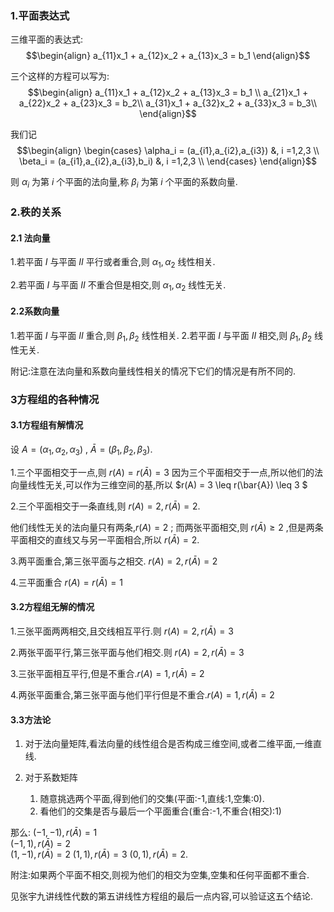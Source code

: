 ### 1.平面表达式
三维平面的表达式:
$$\begin{align}
    a_{11}x_1 + a_{12}x_2 + a_{13}x_3 = b_1
\end{align}$$

三个这样的方程可以写为:
$$\begin{align}
    a_{11}x_1 + a_{12}x_2 + a_{13}x_3 = b_1 \\
    a_{21}x_1 + a_{22}x_2 + a_{23}x_3 = b_2\\
    a_{31}x_1 + a_{32}x_2 + a_{33}x_3 = b_3\\
\end{align}$$


我们记
$$\begin{align}
    \begin{cases}
        \alpha_i = (a_{i1},a_{i2},a_{i3}) &, i =1,2,3 \\
        \beta_i = (a_{i1},a_{i2},a_{i3},b_i) &, i =1,2,3 \\
    \end{cases}
\end{align}$$

则 $\alpha_i$ 为第 $i$ 个平面的法向量,称 $\beta_i$ 为第 $i$ 个平面的系数向量.


### 2.秩的关系
#### 2.1 法向量
1.若平面 $I$ 与平面 $II$ 平行或者重合,则 $\alpha_1,\alpha_2$ 线性相关.

2.若平面 $I$ 与平面 $II$ 不重合但是相交,则 $\alpha_1,\alpha_2$ 线性无关.

#### 2.2系数向量
1.若平面 $I$ 与平面 $II$ 重合,则 $\beta_1,\beta_2$ 线性相关.
2.若平面 $I$ 与平面 $II$ 相交,则 $\beta_1,\beta_2$ 线性无关.


附记:注意在法向量和系数向量线性相关的情况下它们的情况是有所不同的.

### 3方程组的各种情况
#### 3.1方程组有解情况
设 $A = (\alpha_1,\alpha_2,\alpha_3)$ , $\bar{A} = (\beta_1,\beta_2,\beta_3)$.

1.三个平面相交于一点,则 $r(A) = r(\bar{A}) = 3$
因为三个平面相交于一点,所以他们的法向量线性无关,可以作为三维空间的基,所以 $r(A) = 3 \leq r(\bar{A}) \leq 3 $


2.三个平面相交于一条直线,则 $r(A) = 2 , r(\bar{A})  = 2$.

他们线性无关的法向量只有两条,$r(A) = 2$ ; 而两张平面相交,则 $r(\bar{A}) \geq 2$ ,但是两条平面相交的直线又与另一平面相合,所以 $r(\bar{A}) = 2$.

3.两平面重合,第三张平面与之相交. $r(A) = 2,r(\bar{A}) = 2$


4.三平面重合 $r(A) = r(\bar{A}) = 1$

#### 3.2方程组无解的情况
1.三张平面两两相交,且交线相互平行.则 $r(A) =2, r(\bar{A}) = 3$

2.两张平面平行,第三张平面与他们相交.则 $r(A) = 2 ,r(\bar{A}) = 3$

3.三张平面相互平行,但是不重合.$r(A) = 1 ,r(\bar{A}) = 2$

4.两张平面重合,第三张平面与他们平行但是不重合.$r(A) = 1 ,r(\bar{A}) = 2$

#### 3.3方法论

1. 对于法向量矩阵,看法向量的线性组合是否构成三维空间,或者二维平面,一维直线.


2. 对于系数矩阵
   1. 随意挑选两个平面,得到他们的交集(平面:-1,直线:1,空集:0).
   2. 看他们的交集是否与最后一个平面重合(重合:-1,不重合(相交):1)

那么:
$(-1,-1) ,r(\bar{A}) = 1$  
$(-1,1),r(\bar{A}) = 2$  
$(1,-1), r(\bar{A}) = 2$
$(1,1),r(\bar{A}) = 3$
$(0,1),r(\bar{A}) = 2$.

附注:如果两个平面不相交,则视为他们的相交为空集,空集和任何平面都不重合.

见张宇九讲线性代数的第五讲线性方程组的最后一点内容,可以验证这五个结论.



